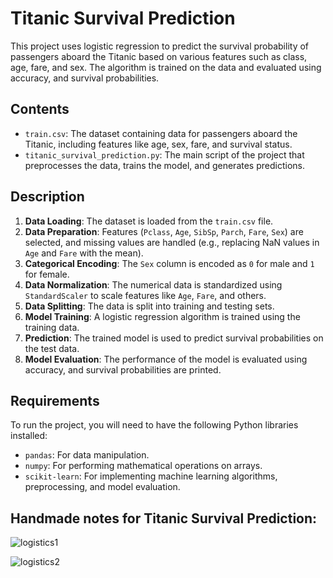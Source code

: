 # Titanic Survival Prediction

This project uses logistic regression to predict the survival probability of passengers aboard the Titanic based on various features such as class, age, fare, and sex. The algorithm is trained on the data and evaluated using accuracy, and survival probabilities.

## Contents

- `train.csv`: The dataset containing data for passengers aboard the Titanic, including features like age, sex, fare, and survival status.
- `titanic_survival_prediction.py`: The main script of the project that preprocesses the data, trains the model, and generates predictions.

## Description

1. **Data Loading**: The dataset is loaded from the `train.csv` file.
2. **Data Preparation**: Features (`Pclass`, `Age`, `SibSp`, `Parch`, `Fare`, `Sex`) are selected, and missing values are handled (e.g., replacing NaN values in `Age` and `Fare` with the mean).
3. **Categorical Encoding**: The `Sex` column is encoded as `0` for male and `1` for female.
4. **Data Normalization**: The numerical data is standardized using `StandardScaler` to scale features like `Age`, `Fare`, and others.
5. **Data Splitting**: The data is split into training and testing sets.
6. **Model Training**: A logistic regression algorithm is trained using the training data.
7. **Prediction**: The trained model is used to predict survival probabilities on the test data.
8. **Model Evaluation**: The performance of the model is evaluated using accuracy, and survival probabilities are printed.

## Requirements

To run the project, you will need to have the following Python libraries installed:

- `pandas`: For data manipulation.
- `numpy`: For performing mathematical operations on arrays.
- `scikit-learn`: For implementing machine learning algorithms, preprocessing, and model evaluation.

## Handmade notes for Titanic Survival Prediction:

![logistics1](https://github.com/user-attachments/assets/6075b0dd-b288-4cee-b6ab-37d8499de54d)

![logistics2](https://github.com/user-attachments/assets/15b6c0e5-8b75-49f4-bd1b-3cac429d4ee7)

